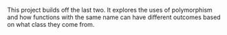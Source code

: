 This project builds off the last two. It explores the uses of polymorphism and how functions with the same name can have different outcomes based on what class they come from.

